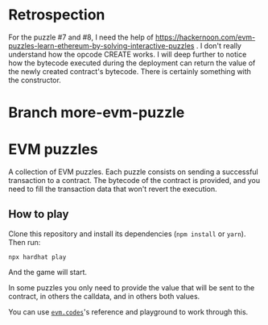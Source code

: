 # Retrospection

For the puzzle #7 and #8, I need the help of https://hackernoon.com/evm-puzzles-learn-ethereum-by-solving-interactive-puzzles .  I don't really understand how the opcode CREATE works. I will  deep further to notice how the bytecode executed during the deployment can return the value of the newly created contract's bytecode. There is certainly something with the constructor.

# Branch more-evm-puzzle

# EVM puzzles

A collection of EVM puzzles. Each puzzle consists on sending a successful transaction to a contract. The bytecode of the contract is provided, and you need to fill the transaction data that won't revert the execution.

## How to play

Clone this repository and install its dependencies (`npm install` or `yarn`). Then run:

```
npx hardhat play
```

And the game will start.

In some puzzles you only need to provide the value that will be sent to the contract, in others the calldata, and in others both values.

You can use [`evm.codes`](https://www.evm.codes/)'s reference and playground to work through this.
